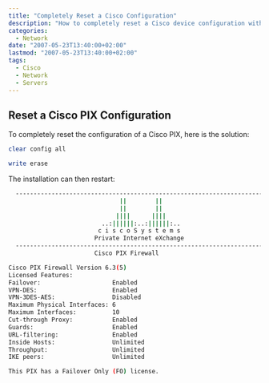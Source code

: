 ```yaml
---
title: "Completely Reset a Cisco Configuration"
description: "How to completely reset a Cisco device configuration with simple commands"
categories:
  - Network
date: "2007-05-23T13:40:00+02:00" 
lastmod: "2007-05-23T13:40:00+02:00"
tags:
  - Cisco
  - Network
  - Servers
---
```


## Reset a Cisco PIX Configuration

To completely reset the configuration of a Cisco PIX, here is the solution:

```bash
clear config all
```

```bash
write erase
```

The installation can then restart:

```bash
  -----------------------------------------------------------------------
                               ||        ||
                               ||        ||
                              ||||      ||||
                          ..:||||||:..:||||||:..
                         c i s c o S y s t e m s
                        Private Internet eXchange
  -----------------------------------------------------------------------
                        Cisco PIX Firewall

Cisco PIX Firewall Version 6.3(5)
Licensed Features:
Failover:                    Enabled
VPN-DES:                     Enabled
VPN-3DES-AES:                Disabled
Maximum Physical Interfaces: 6
Maximum Interfaces:          10
Cut-through Proxy:           Enabled
Guards:                      Enabled
URL-filtering:               Enabled
Inside Hosts:                Unlimited
Throughput:                  Unlimited
IKE peers:                   Unlimited

This PIX has a Failover Only (FO) license.
```
